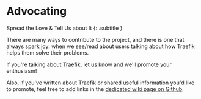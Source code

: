 # Advocating

Spread the Love & Tell Us about It
{: .subtitle }

There are many ways to contribute to the project, and there is one that always spark joy: when we see/read about users talking about how Traefik helps them solve their problems.

If you're talking about Traefik, [let us know](https://blog.traefik.io/spread-the-love-ba5a40aa72e7) and we'll promote your enthusiasm!

Also, if you've written about Traefik or shared useful information you'd like to promote, feel free to add links in the [dedicated wiki page on Github](https://github.com/traefik/traefik/wiki/Awesome-Traefik).
